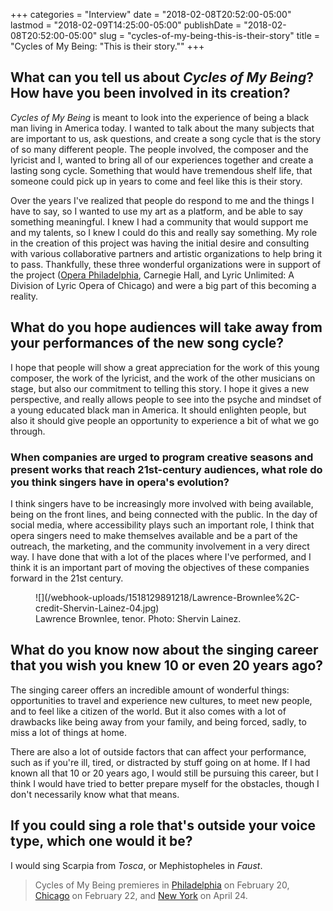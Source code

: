 +++
categories = "Interview"
date = "2018-02-08T20:52:00-05:00"
lastmod = "2018-02-09T14:25:00-05:00"
publishDate = "2018-02-08T20:52:00-05:00"
slug = "cycles-of-my-being-this-is-their-story"
title = "Cycles of My Being: &quot;This is their story.&quot;"
+++

## What can you tell us about *Cycles of My Being*? How have you been involved in its creation?
 
*Cycles of My Being* is meant to look into the experience of being a black man living in America today. I wanted to talk about the many subjects that are important to us, ask questions, and create a song cycle that is the story of so many different people. The people involved, the composer and the lyricist and I, wanted to bring all of our experiences together and create a lasting song cycle. Something that would have tremendous shelf life, that someone could pick up in years to come and feel like this is their story.
 
Over the years I've realized that people do respond to me and the things I have to say, so I wanted to use my art as a platform, and be able to say something meaningful. I knew I had a community that would support me and my talents, so I knew I could do this and really say something. My role in the creation of this project was having the initial desire and consulting with various collaborative partners and artistic organizations to help bring it to pass. Thankfully, these three wonderful organizations were in support of the project ([Opera Philadelphia](/scene/people/opera-philadelphia/), Carnegie Hall, and Lyric Unlimited: A Division of Lyric Opera of Chicago) and were a big part of this becoming a reality.
 
## What do you hope audiences will take away from your performances of the new song cycle?
 
I hope that people will show a great appreciation for the work of this young composer, the work of the lyricist, and the work of the other musicians on stage, but also our commitment to telling this story. I hope it gives a new perspective, and really allows people to see into the psyche and mindset of a young educated black man in America. It should enlighten people, but also it should give people an opportunity to experience a bit of what we go through.

### When companies are urged to program creative seasons and present works that reach 21st-century audiences, what role do you think singers have in opera's evolution?
 
I think singers have to be increasingly more involved with being available, being on the front lines, and being connected with the public. In the day of social media, where accessibility plays such an important role, I think that opera singers need to make themselves available and be a part of the outreach, the marketing, and the community involvement in a very direct way. I have done that with a lot of the places where I've performed, and I think it is an important part of moving the objectives of these companies forward in the 21st century.

<figure data-type="image">
![](/webhook-uploads/1518129891218/Lawrence-Brownlee%2C-credit-Shervin-Lainez-04.jpg)
<figcaption>Lawrence Brownlee, tenor. Photo: Shervin Lainez.</figcaption>
</figure>

## What do you know now about the singing career that you wish you knew 10 or even 20 years ago?

The singing career offers an incredible amount of wonderful things: opportunities to travel and experience new cultures, to meet new people, and to feel like a citizen of the world. But it also comes with a lot of drawbacks like being away from your family, and being forced, sadly, to miss a lot of things at home. 

There are also a lot of outside factors that can affect your performance, such as if you're ill, tired, or distracted by stuff going on at home. If I had known all that 10 or 20 years ago, I would still be pursuing this career, but I think I would have tried to better prepare myself for the obstacles, though I don't necessarily know what that means.

## If you could sing a role that's outside your voice type, which one would it be?
 
I would sing Scarpia from *Tosca*, or Mephistopheles in *Faust*.

>Cycles of My Being premieres in [Philadelphia](https://www.operaphila.org/whats-on/events/recitals/2018/cycles-of-my-being/) on February 20, [Chicago](https://www.lyricopera.org/cyclesofmybeing?gclid=EAIaIQobChMIjtKBoLSX2QIVzrXACh1UqgYFEAAYASAAEgLfHvD_BwE) on February 22, and [New York](https://www.carnegiehall.org/Calendar/2018/04/24/LAWRENCE-BROWNLEE-MYRA-HUANG-0730PM) on April 24. 

